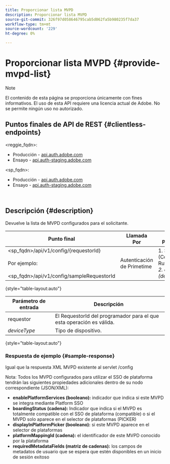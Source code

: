 ```yaml
---
title: Proporcionar lista MVPD
description: Proporcionar lista MVPD
source-git-commit: 326f97d058646795cab5d062fa5b980235f7da37
workflow-type: tm+mt
source-wordcount: '229'
ht-degree: 0%

---
```



# Proporcionar lista MVPD {#provide-mvpd-list}

>[!NOTE]
>
>El contenido de esta página se proporciona únicamente con fines informativos. El uso de esta API requiere una licencia actual de Adobe. No se permite ningún uso no autorizado.

## Puntos finales de API de REST {#clientless-endpoints}

&lt;reggie_fqdn>:

* Producción - [api.auth.adobe.com](http://api.auth.adobe.com/)
* Ensayo - [api.auth-staging.adobe.com](http://api.auth-staging.adobe.com/)

&lt;sp_fqdn>:

* Producción - [api.auth.adobe.com](http://api.auth.adobe.com/)
* Ensayo - [api.auth-staging.adobe.com](http://api.auth-staging.adobe.com/)

 </br>

## Descripción {#description}

Devuelve la lista de MVPD configurados para el solicitante.

| Punto final | Llamada  </br>Por | Entrada   </br>Parámetros | HTTP  </br>Método | Respuesta | HTTP  </br>Respuesta |
| --- | --- | --- | --- | --- | --- |
| &lt;sp_fqdn>/api/v1/config/{requestorId}</br></br>Por ejemplo:</br></br>&lt;sp_fqdn>/api/v1/config/sampleRequestorId | Autenticación de Primetime | 1. Solicitante</br>    (Componente Ruta)</br>_2.  deviceType (desaprobada)_ | GET | XML o JSON que contienen una lista de MVPD. | 200 |

{style="table-layout:auto"}


| Parámetro de entrada | Descripción |
| --------------- | ------------------------------------------------------------- |
| requestor | El RequestorId del programador para el que esta operación es válida. |
| *deviceType* | Tipo de dispositivo. |

{style="table-layout:auto"}

### Respuesta de ejemplo {#sample-response}

Igual que la respuesta XML MVPD existente al servlet /config

Nota: Todos los MVPD configurados para utilizar el SSO de plataforma tendrán las siguientes propiedades adicionales dentro de su nodo correspondiente (JSON/XML):

* **enablePlatformServices (booleano):** indicador que indica si este MVPD se integra mediante Platform SSO
* **boardingStatus (cadena):** Indicador que indica si el MVPD es totalmente compatible con el SSO de plataforma (compatible) o si el MVPD solo aparece en el selector de plataformas (PICKER)
* **displayInPlatformPicker (booleano):** si este MVPD aparece en el selector de plataformas
* **platformMappingId (cadena):** el identificador de este MVPD conocido por la plataforma
* **requiredMetadataFields (matriz de cadenas):** los campos de metadatos de usuario que se espera que estén disponibles en un inicio de sesión exitoso
